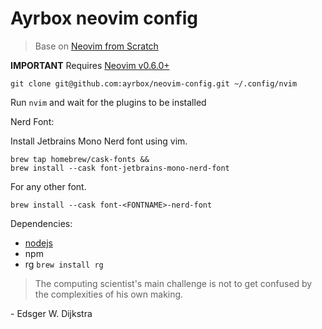 # Ayrbox neovim config

> Base on [Neovim from Scratch](https://www.youtube.com/watch?v=ctH-a-1eUME&list=PLhoH5vyxr6Qq41NFL4GvhFp-WLd5xzIzZ) 


**IMPORTANT** Requires [Neovim v0.6.0+](https://github.com/neovim/neovim/releases/tag/v0.6.0) 
```
git clone git@github.com:ayrbox/neovim-config.git ~/.config/nvim
```
Run `nvim` and wait for the plugins to be installed 


Nerd Font:

Install Jetbrains Mono Nerd font using vim.

```
brew tap homebrew/cask-fonts &&
brew install --cask font-jetbrains-mono-nerd-font
```

For any other font.

```
brew install --cask font-<FONTNAME>-nerd-font
```


Dependencies:
- [nodejs](https://nodejs.org/en/)
- npm 
- rg `brew install rg`

> The computing scientist's main challenge is not to get confused by the complexities of his own making. 

\- Edsger W. Dijkstra
